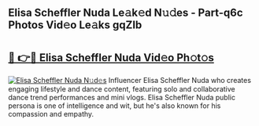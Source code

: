 ## Elisa Scheffler Nuda Le𝚊k𝚎d N𝚞𝚍es - Part-q6c Photos Vid𝚎o Le𝚊ks gqZIb

# <h2><a href="http://fbbdhx.evod.top/?m=Elisa+Scheffler+Nuda">🔗 👉🔴 Elisa Scheffler Nuda Vid𝚎o Ph𝚘t𝚘s</a></h2>

[![Elisa Scheffler Nuda N𝚞d𝚎s](https://i.imgur.com/8V9OHl7.gif)](http://fbbdhx.evod.top/?m=Elisa+Scheffler+Nuda)
Influencer Elisa Scheffler Nuda who creates engaging lifestyle and dance content, featuring solo and collaborative dance trend performances and mini vlogs. Elisa Scheffler Nuda public persona is one of intelligence and wit, but he's also known for his compassion and empathy. 
